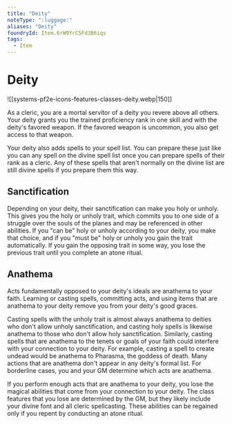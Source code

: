 ```yaml
---
title: "Deity"
noteType: ":luggage:"
aliases: "Deity"
foundryId: Item.6rW9YrC5Fd3B6iqs
tags:
  - Item
---
```


# Deity
![[systems-pf2e-icons-features-classes-deity.webp|150]]

As a cleric, you are a mortal servitor of a deity you revere above all others. Your deity grants you the trained proficiency rank in one skill and with the deity's favored weapon. If the favored weapon is uncommon, you also get access to that weapon.

Your deity also adds spells to your spell list. You can prepare these just like you can any spell on the divine spell list once you can prepare spells of their rank as a cleric. Any of these spells that aren't normally on the divine list are still divine spells if you prepare them this way.

## Sanctification

Depending on your deity, their sanctification can make you holy or unholy. This gives you the holy or unholy trait, which commits you to one side of a struggle over the souls of the planes and may be referenced in other abilities. If you "can be" holy or unholy according to your deity, you make that choice, and if you "must be" holy or unholy you gain the trait automatically. If you gain the opposing trait in some way, you lose the previous trait until you complete an atone ritual.

## Anathema

Acts fundamentally opposed to your deity's ideals are anathema to your faith. Learning or casting spells, committing acts, and using items that are anathema to your deity remove you from your deity's good graces.

Casting spells with the unholy trait is almost always anathema to deities who don't allow unholy sanctification, and casting holy spells is likewise anathema to those who don't allow holy sanctification. Similarly, casting spells that are anathema to the tenets or goals of your faith could interfere with your connection to your deity. For example, casting a spell to create undead would be anathema to Pharasma, the goddess of death. Many actions that are anathema don't appear in any deity's formal list. For borderline cases, you and your GM determine which acts are anathema.

If you perform enough acts that are anathema to your deity, you lose the magical abilities that come from your connection to your deity. The class features that you lose are determined by the GM, but they likely include your divine font and all cleric spellcasting. These abilities can be regained only if you repent by conducting an atone ritual.
